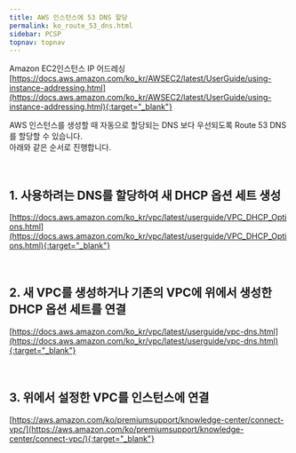 ```yaml
---
title: AWS 인스턴스에 53 DNS 할당
permalink: ko_route_53_dns.html
sidebar: PCSP
topnav: topnav
---
```


Amazon EC2인스턴스 IP 어드레싱  
[https://docs.aws.amazon.com/ko_kr/AWSEC2/latest/UserGuide/using-instance-addressing.html](https://docs.aws.amazon.com/ko_kr/AWSEC2/latest/UserGuide/using-instance-addressing.html){:target="_blank"}

AWS 인스턴스를 생성할 때 자동으로 할당되는 DNS 보다 우선되도록 Route 53 DNS를 할당할 수 있습니다.  
아래와 같은 순서로 진행합니다.

<br />

## 1. 사용하려는 DNS를 할당하여 새 DHCP 옵션 세트 생성  
[https://docs.aws.amazon.com/ko_kr/vpc/latest/userguide/VPC_DHCP_Options.html](https://docs.aws.amazon.com/ko_kr/vpc/latest/userguide/VPC_DHCP_Options.html){:target="_blank"}

<br />

## 2. 새 VPC를 생성하거나 기존의 VPC에 위에서 생성한 DHCP 옵션 세트를 연결  
[https://docs.aws.amazon.com/ko_kr/vpc/latest/userguide/vpc-dns.html](https://docs.aws.amazon.com/ko_kr/vpc/latest/userguide/vpc-dns.html){:target="_blank"}

<br />
 
## 3. 위에서 설정한 VPC를 인스턴스에 연결  
[https://aws.amazon.com/ko/premiumsupport/knowledge-center/connect-vpc/](https://aws.amazon.com/ko/premiumsupport/knowledge-center/connect-vpc/){:target="_blank"}